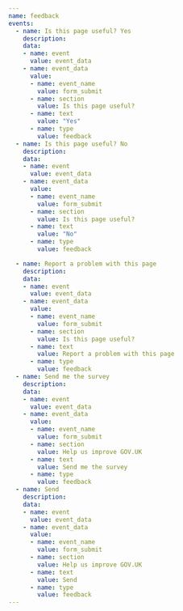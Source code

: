 ```yaml
---
name: feedback
events:
  - name: Is this page useful? Yes
    description:
    data:
    - name: event
      value: event_data
    - name: event_data
      value:
      - name: event_name
        value: form_submit
      - name: section
        value: Is this page useful?
      - name: text
        value: "Yes"
      - name: type
        value: feedback
  - name: Is this page useful? No
    description:
    data:
    - name: event
      value: event_data
    - name: event_data
      value:
      - name: event_name
        value: form_submit
      - name: section
        value: Is this page useful?
      - name: text
        value: "No"
      - name: type
        value: feedback

  - name: Report a problem with this page
    description:
    data:
    - name: event
      value: event_data
    - name: event_data
      value:
      - name: event_name
        value: form_submit
      - name: section
        value: Is this page useful?
      - name: text
        value: Report a problem with this page
      - name: type
        value: feedback
  - name: Send me the survey
    description:
    data:
    - name: event
      value: event_data
    - name: event_data
      value:
      - name: event_name
        value: form_submit
      - name: section
        value: Help us improve GOV.UK
      - name: text
        value: Send me the survey
      - name: type
        value: feedback
  - name: Send
    description:
    data:
    - name: event
      value: event_data
    - name: event_data
      value:
      - name: event_name
        value: form_submit
      - name: section
        value: Help us improve GOV.UK
      - name: text
        value: Send
      - name: type
        value: feedback        
---
```

